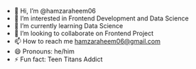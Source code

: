 - 👋 Hi, I’m @hamzaraheem06
- 👀 I’m interested in Frontend Development and Data Science 
- 🌱 I’m currently learning Data Science 
- 💞️ I’m looking to collaborate on Frontend Project 
- 📫 How to reach me hamzaraheem06@gmail.com
- 😄 Pronouns: he/him
- ⚡ Fun fact: Teen Titans Addict 

<!---
hamzaraheem06/hamzaraheem06 is a ✨ special ✨ repository because its `README.md` (this file) appears on your GitHub profile.
You can click the Preview link to take a look at your changes.
--->
